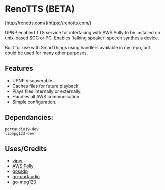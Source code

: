# RenoTTS (BETA)
[http://renotts.com/](https://renotts.com/)

UPNP enabled TTS service for interfacing with AWS Polly to be installed on unix-based SOC or PC. Enables 'talking speaker' speech synthesis device.

Built for use with SmartThings using handlers available in my repo, but could be used for many other purposes.

## Features
- UPNP discoverable.
- Caches files for future playback.
- Plays files internally or externally.
- Handles all AWS communication.
- Simple configuration.

## Dependancies:
```
portaudio19-dev
libmpg123-dev
```

## Uses/Credits
- [viper](https://github.com/spf13/viper)
- [AWS Polly](https://github.com/aws/aws-sdk-go/tree/master/service/polly)
- [gossdp](https://github.com/fromkeith/gossdp)
- [go-portaudio](https://github.com/gordonklaus/portaudio)
- [go-mpg123](https://github.com/bobertlo/go-mpg123/)
